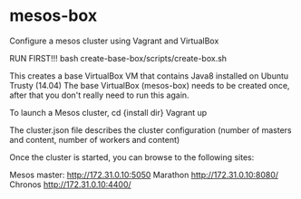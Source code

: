 # mesos-box
Configure a mesos cluster using Vagrant and VirtualBox

RUN FIRST!!!
bash create-base-box/scripts/create-box.sh

This creates a base VirtualBox VM that contains Java8 installed on Ubuntu Trusty (14.04)
The base VirtualBox (mesos-box) needs to be created once, after that you don't really need to run this again.

To launch a Mesos cluster, 
cd {install dir}
Vagrant up

The cluster.json file describes the cluster configuration (number of masters and content, number of workers and content)

Once the cluster is started, you can browse to the following sites:

Mesos master: http://172.31.0.10:5050
Marathon http://172.31.0.10:8080/
Chronos http://172.31.0.10:4400/
